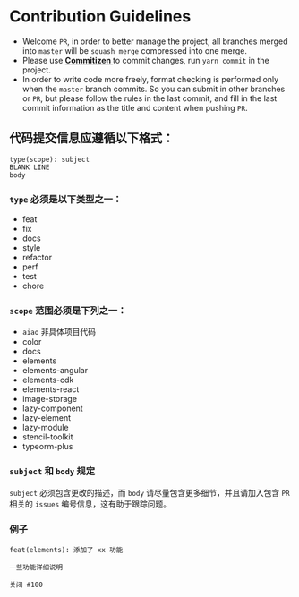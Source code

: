 # Contribution Guidelines

- Welcome ` PR `, in order to better manage the project, all branches merged into ` master ` will be ` squash merge ` compressed into one merge.
- Please use **[ Commitizen ](https://github.com/commitizen/cz-cli)** to commit changes, run ` yarn commit ` in the project.
- In order to write code more freely, format checking is performed only when the ` master ` branch commits. So you can submit in other branches or ` PR `, but please follow the rules in the last commit, and fill in the last commit information as the title and content when pushing ` PR `.

## 代码提交信息应遵循以下格式：

```console
type(scope): subject
BLANK LINE
body
```

### `type` 必须是以下类型之一：

- feat
- fix
- docs
- style
- refactor
- perf
- test
- chore

### `scope` 范围必须是下列之一：

- `aiao` 非具体项目代码
- color
- docs
- elements
- elements-angular
- elements-cdk
- elements-react
- image-storage
- lazy-component
- lazy-element
- lazy-module
- stencil-toolkit
- typeorm-plus

### `subject` 和 `body` 规定

`subject` 必须包含更改的描述，而 `body` 请尽量包含更多细节，并且请加入包含 `PR` 相关的 `issues` 编号信息，这有助于跟踪问题。

### 例子

```console
feat(elements): 添加了 xx 功能

一些功能详细说明

关闭 #100
```
